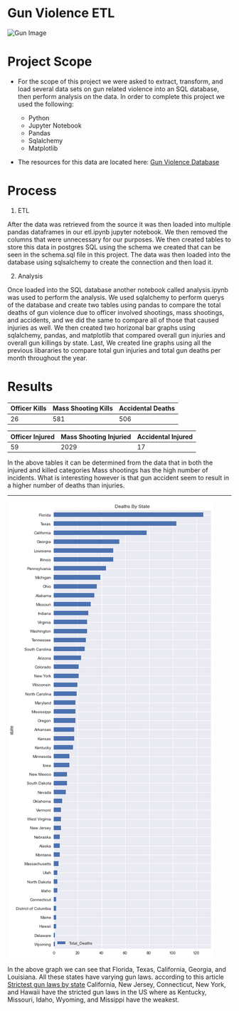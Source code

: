 # Gun Violence ETL

![Gun Image](https://storage.googleapis.com/kaggle-datasets-images/455/925/944efec6f9c143560a4a8f5ff8efbf59/dataset-cover.jpg)


# Project Scope

* For the scope of this project we were asked to extract, transform, and load several data sets on gun related violence into an SQL database, then perform analysis on the data. In order to complete this project we used the following:
    - Python
    - Jupyter Notebook
    - Pandas
    - Sqlalchemy
    - Matplotlib
    
* The resources for this data are located here:
  [Gun Violence Database](https://www.kaggle.com/gunviolencearchive/gun-violence-database)


# Process
1. ETL

After the data was retrieved from the source it was then loaded into multiple pandas dataframes in our etl.ipynb jupyter notebook. We then removed the columns that were unnecessary for our purposes. We then created tables to store this data in postgres SQL using the schema we created that can be seen in the schema.sql file in this project. The data was then loaded into the database using sqlsalchemy to create the connection and then load it. 

2. Analysis

Once loaded into the SQL database another notebook called analysis.ipynb was used to perform the analysis. We used sqlalchemy to perform querys of the database and create two tables using pandas to compare the total deaths of gun violence due to officer involved shootings, mass shootings, and accidents, and we did the same to compare all of those that caused injuries as well. We then created two horizonal bar graphs using sqlalchemy, pandas, and matplotlib that compared overall gun injuries and overall gun killings by state. Last, We created line graphs using all the previous libararies to compare total gun injuries and total gun deaths per month throughout the year.


# Results

|Officer Kills|Mass Shooting Kills|Accidental Deaths|
|-------------|-------------------|-----------------|
|26           |581                |506              |


|Officer Injured|Mass Shooting Injuried|Accidental Injured|
|---------------|----------------------|------------------|
|59             |2029                  |17                |


In the above tables it can be determined from the data that in both the injured and killed categories Mass shootings has the high number of incidents. What is interesting however is that gun accident seem to result in a higher number of deaths than injuries.

------------------------------------------------------------------------------------------------------------------------------------------------------------------------------------

![states killed](Images/states1.png)

In the above graph we can see that Florida, Texas, California, Georgia, and Louisiana. All these states have varying gun laws. according to this article [Strictest gun laws by state](https://worldpopulationreview.com/state-rankings/strictest-gun-laws-by-state) California, New Jersey, Connecticut, New York, and Hawaii have the stricted gun laws in the US where as Kentucky, Missouri, Idaho, Wyoming, and Missippi have the weakest.
